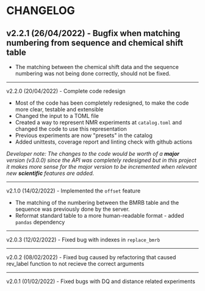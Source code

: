 # CHANGELOG

## v2.2.1 (26/04/2022) - Bugfix when matching numbering from sequence and chemical shift table

- The matching between the chemical shift data and the sequence numbering was not being done correctly, should not be fixed.

* * *
v2.2.0 (20/04/2022) - Complete code redesign

- Most of the code has been completely redesigned, to make the code more clear, testable and extensible
- Changed the input to a TOML file
- Created a way to represent NMR experiments at `catalog.toml` and changed the code to use this representation
- Previous experiments are now "presets" in the catalog
- Added unittests, coverage report and linting check with github actions

*Developer note: The changes to the code would be worth of a **major** version (v3.0.0) since the API was completely redesigned but in this project it makes more sense for the major version to be incremented when relevant new **scientific** features are added.*

* * *
v2.1.0 (14/02/2022) - Implemented the `offset` feature

- The matching of the numbering between the BMRB table and the sequence was previously done by the server.
- Reformat standard table to a more human-readable format - added `pandas` dependency

* * *
v2.0.3 (12/02/2022) - Fixed bug with indexes in `replace_bmrb`

* * *
v2.0.2 (08/02/2022) - Fixed bug caused by refactoring that caused rev_label function to not recieve the correct arguments

* * *
v2.0.1 (01/02/2022) - Fixed bugs with DQ and distance related experiments
